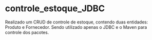 # controle_estoque_JDBC
Realizado um CRUD de controle de estoque, contendo duas entidades: Produto e Fornecedor. Sendo utilizado apenas o JDBC e o Maven para controle dos pacotes. 
